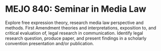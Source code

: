 # MEJO 840: Seminar in Media Law

Explore free expression theory, research media law perspective and methods. First Amendment theories and interpretations, exposition to, and critical evaluation of, legal research in communication. Identify legal research question, produce paper, and present findings in a scholarly convention presentation and/or publication.